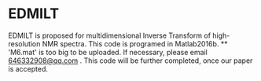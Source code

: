 # EDMILT
EDMILT is proposed for multidimensional Inverse Transform of high-resolution NMR spectra.
This code is programed in Matlab2016b.
** 'M6.mat' is too big to be uploaded. If necessary, please email 646332908@qq.com . 
This code will be further completed, once our paper is accepted.
